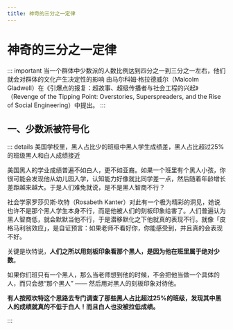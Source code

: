 ```yaml
---
title: 神奇的三分之一定律
---
```


# 神奇的三分之一定律

::: important 当一个群体中少数派的人数比例达到四分之一到三分之一左右，他们就会对群体的文化产生决定性的影响
由马尔科姆·格拉德威尔（Malcolm Gladwell）在《引爆点的报复：超故事、超级传播者与社会工程的兴起》（Revenge of the Tipping Point: Overstories, Superspreaders, and the Rise of Social Engineering）中提出。
:::

## 一、少数派被符号化

::: details 美国学校里，黑人占比少的班级中黑人学生成绩差，黑人占比超过25%的班级黑人和白人成绩接近

美国黑人的学业成绩普遍不如白人，更不如亚裔。如果一个班里有个黑人小孩，你很可能会发现他从幼儿园入学，认知能力好像就比同学差一点，然后随着年龄增长差距越来越大。于是人们难免就说，是不是黑人智商不行？

社会学家罗莎贝斯·坎特（Rosabeth Kanter）对此有一个极为精彩的洞见，她说也许不是那个黑人学生本身不行，而是他被人们的刻板印象给害了。人们普遍认为黑人智商低，就会默默当他不行，于是潜移默化之下他就真的表现不行。就像「皮格马利翁效应」，是自证预言：如果老师不看好你，你能感受到，并且真的会表现不好。

关键是坎特说，**人们之所以用刻板印象看那个黑人，是因为他在班里属于绝对少数**。

如果你们班只有一个黑人，那么当老师想到他的时候，不会把他当做一个具体的人，而只会想“那个黑人” —— 然后用对黑人的刻板印象对待他。

**有人按照坎特这个思路去专门调查了那些黑人占比超过25%的班级，发现其中黑人的成绩就真的不低于白人！而且白人也没被拉低成绩。**

:::
